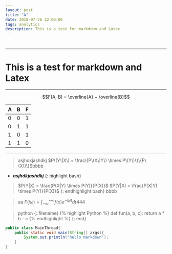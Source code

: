 ```yaml
---
layout: post
title: "A"
date: 2018-07-26 22:00:00
tags: analytics 
description: This is a test for markdown and Latex.
---
```



##
##
##
##
#
#
#
#
----
# This is a test for markdown and Latex

----

$$F(A, B) = \overline{A} + \overline{B}$$

|A|B|F|
|-|-|-|
|0|0|1|
|0|1|1|
|1|0|1|
|1|1|0|

---
> asjhdkjashdkj $P\(Y\|X\) = \frac\{P\(X\|Y\) \times P\(Y\)\}\{P\(X\)\}$bbbb

- *__asjhdkjashdkj__* 
{: highlight bash} 
> $P(Y\|X) = \frac\{P(X\|Y) \times P(Y)}\{P(X)}$ 
> $P(Y|X) = \frac\{P(X|Y) \times P(Y)}\{P(X)}$ 
{: endhighlight bash}
bbbb

> aa $F(j\omega) = \int^{+\infty}_{-\infty}f(x)e^{-j\omega t}dt$444

>python
{:.filename}
{% highlight Python %}
def fun(a, b, c):
    return a * b - c
{% endhighlight %}
{:.end}

```java
public class MainThread{
    public static void main(String[] args){
        System.out.println("hello markdown");
    }
}



```
